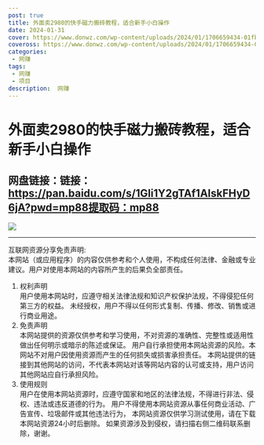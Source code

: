 ```yaml
---
post: true
title: 外面卖2980的快手磁力搬砖教程，适合新手小白操作
date: 2024-01-31
cover: https://www.donwz.com/wp-content/uploads/2024/01/1706659434-01fbdd06f8cf000.jpg
coveross: https://www.donwz.com/wp-content/uploads/2024/01/1706659434-01fbdd06f8cf000.jpg
categories:
 - 网赚
tags:
 - 网赚
 - 项目
description:  网赚
---
```

# 外面卖2980的快手磁力搬砖教程，适合新手小白操作

## 网盘链接：链接：https://pan.baidu.com/s/1GIi1Y2gTAf1AIskFHyD6jA?pwd=mp88提取码：mp88  

![](https://www.donwz.com/wp-content/uploads/2024/01/1706659434-01fbdd06f8cf000.jpg)

---
互联网资源分享免责声明:  
本网站（或应用程序）的内容仅供参考和个人使用，不构成任何法律、金融或专业建议。用户对使用本网站的内容所产生的后果负全部责任。
1. 权利声明  
用户使用本网站时，应遵守相关法律法规和知识产权保护法规，不得侵犯任何第三方的权益。
未经授权，用户不得以任何形式复制、传播、修改、销售或进行商业用途。
2. 免责声明  
本网站提供的资源仅供参考和学习使用，不对资源的准确性、完整性或适用性做出任何明示或暗示的陈述或保证。
用户自行承担使用本网站资源的风险。本网站不对用户因使用资源而产生的任何损失或损害承担责任。
本网站提供的链接到其他网站的访问，不代表本网站对该等网站内容的认可或支持，用户访问其他网站应自行承担风险。
3. 使用规则  
用户在使用本网站资源时，应遵守国家和地区的法律法规，不得进行非法、侵权、违法或违反道德的行为。
用户不得使用本网站资源从事任何商业活动、广告宣传、垃圾邮件或其他违法行为，
本网站资源仅供学习测试使用，请在下载本网站资源24小时后删除。
如果资源涉及到侵权，请扫描右侧二维码联系删除，谢谢。
